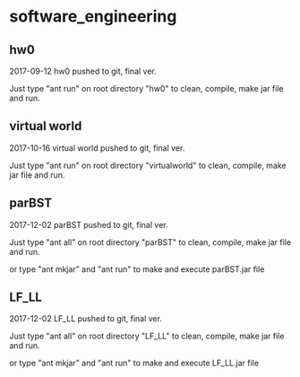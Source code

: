 # software_engineering

hw0
----
2017-09-12 hw0 pushed to git, final ver.

Just type "ant run" on root directory "hw0" to clean, compile, make jar file and run.

virtual world
----
2017-10-16 virtual world pushed to git, final ver.

Just type "ant run" on root directory "virtualworld" to clean, compile, make jar file and run.

parBST
----
2017-12-02 parBST pushed to git, final ver.

Just type "ant all" on root directory "parBST" to clean, compile, make jar file and run.

or type "ant mkjar" and "ant run" to make and execute parBST.jar file

LF_LL
----
2017-12-02 LF_LL pushed to git, final ver.

Just type "ant all" on root directory "LF_LL" to clean, compile, make jar file and run.

or type "ant mkjar" and "ant run" to make and execute LF_LL.jar file
